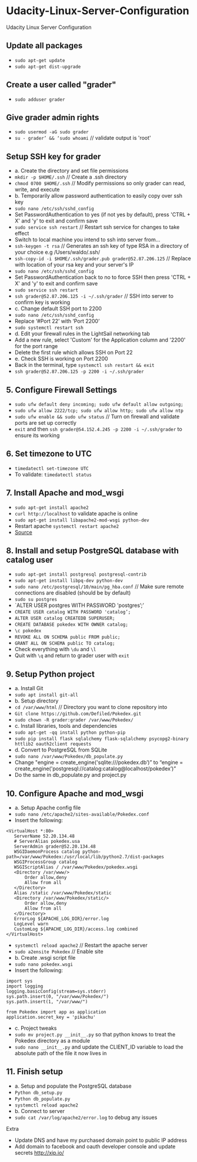# Udacity-Linux-Server-Configuration
Udacity Linux Server Configuration

## Update all packages
- `sudo apt-get update`
- `sudo apt-get dist-upgrade`


## Create a user called "grader"
- `sudo adduser grader`


## Give grader admin rights
- `sudo usermod -aG sudo grader`
- `su - grader’ && ‘sudo whoami` // validate output is 'root'

## Setup SSH key for grader
- a. Create the directory and set file permissions
- `mkdir -p $HOME/.ssh` // Create a .ssh directory
- `chmod 0700 $HOME/.ssh` // Modify permissions so only grader can read, write, and execute
- b. Temporarily allow password authentication to easily copy over ssh key
- `sudo nano /etc/ssh/sshd_config`
- Set PasswordAuthentication to yes (if not yes by default), press 'CTRL + X' and 'y' to exit and confirm save
- `sudo service ssh restart` // Restart ssh service for changes to take effect
- Switch to local machine you intend to ssh into server from...
- `ssh-keygen -t rsa` // Generates an ssh key of type RSA in a directory of your choice e.g /Users/waldo/.ssh/
- `ssh-copy-id -i $HOME/.ssh/grader.pub grader@52.87.206.125` // Replace with location of your rsa key and your server's IP
- `sudo nano /etc/ssh/sshd_config`
- Set PasswordAuthentication back to no to force SSH then press 'CTRL + X' and 'y' to exit and confirm save
- `sudo service ssh restart`
- `ssh grader@52.87.206.125 -i ~/.ssh/grader` // SSH into server to confirm key is working
- c. Change default SSH port to 2200
- `sudo nano /etc/ssh/sshd_config` 
- Replace ‘#Port 22’ with ‘Port 2200’ 
- `sudo systemctl restart ssh`
- d. Edit your firewall rules in the LightSail networking tab
- Add a new rule, select 'Custom' for the Application column and '2200' for the port range
- Delete the first rule which allows SSH on Port 22
- e. Check SSH is working on Port 2200
- Back in the terminal, type `systemctl ssh restart && exit`
- `ssh grader@52.87.206.125 -p 2200 -i ~/.ssh/grader`


## 5. Configure Firewall Settings
- `sudo ufw default deny incoming; sudo ufw default allow outgoing;`
- `sudo ufw allow 2222/tcp; sudo ufw allow http; sudo ufw allow ntp`
- `sudo ufw enable && sudo ufw status` // Turn on firewall and validate ports are set up correctly
- `exit` and then `ssh grader@54.152.4.245 -p 2200 -i ~/.ssh/grader` to ensure its working


## 6. Set timezone to UTC
- `timedatectl set-timezone UTC`
- To validate: `timedatectl status`


## 7. Install Apache and mod_wsgi 
- `sudo apt-get install apache2`
- `curl http://localhost` to validate apache is online
- `sudo apt-get install libapache2-mod-wsgi python-dev`
- Restart apache `systemctl restart apache2`
- [Source](https://www.digitalocean.com/community/tutorials/how-to-set-up-an-apache-mysql-and-python-lamp-server-without-frameworks-on-ubuntu-14-04)


## 8. Install and setup PostgreSQL database with catalog user
- `sudo apt-get install postgresql postgresql-contrib`
- `sudo apt-get install libpq-dev python-dev`
- `sudo nano /etc/postgresql/10/main/pg_hba.conf` // Make sure remote connections are disabled (should be by default)
- `sudo su postgres`
- `ALTER USER postgres WITH PASSWORD 'postgres’;’
- `CREATE USER catalog WITH PASSWORD 'catalog’;`
- `ALTER USER catalog CREATEDB SUPERUSER;`
- `CREATE DATABASE pokedex WITH OWNER catalog;`
- `\c pokedex`
- `REVOKE ALL ON SCHEMA public FROM public;`
- `GRANT ALL ON SCHEMA public TO catalog;`
- Check everything with `\du` and `\l`
- Quit with `\q` and return to grader user with `exit`


## 9. Setup Python project
- a. Install Git
- `sudo apt install git-all`
- b. Setup directory
- `cd /var/www/html` // Directory you want to clone repository into
- `Git clone https://github.com/Defiled/Pokedex.git`
- `sudo chown -R grader:grader /var/www/Pokedex/`
- c. Install libraries, tools and dependencies 
- `sudo apt-get -qq install python python-pip`
- `sudo pip install flask sqlalchemy flask-sqlalchemy psycopg2-binary httlib2 oauth2client requests`
- d. Convert to PostgreSQL from SQLite
- `sudo nano /var/www/Pokedex/db_populate.py`
- Change "engine = create_engine('sqlite:///pokedex.db’)” to “engine = create_engine('postgresql://catalog:catalog@localhost/pokedex’)”
- Do the same in db_populate.py and project.py


## 10. Configure Apache and mod_wsgi
- a. Setup Apache config file
- `sudo nano /etc/apache2/sites-available/Pokedex.conf`
- Insert the following:
```
<VirtualHost *:80>
   ServerName 52.20.134.48
   # ServerAlias pokedex.usa
   ServerAdmin grader@52.20.134.48
   WSGIDaemonProcess catalog python-path=/var/www/Pokedex:/usr/local/lib/python2.7/dist-packages
   WSGIProcessGroup catalog
   WSGIScriptAlias / /var/www/Pokedex/pokedex.wsgi
   <Directory /var/www/>
       Order allow,deny
       Allow from all
   </Directory>
   Alias /static /var/www/Pokedex/static
   <Directory /var/www/Pokedex/static/>
       Order allow,deny
       Allow from all
   </Directory>
   ErrorLog ${APACHE_LOG_DIR}/error.log
   LogLevel warn
   CustomLog ${APACHE_LOG_DIR}/access.log combined
</VirtualHost>
```
- `systemctl reload apache2` // Restart the apache server
- `sudo a2ensite Pokedex` // Enable site
- b. Create .wsgi script file
- `sudo nano pokedex.wsgi` 
- Insert the following:
```
import sys
import logging
logging.basicConfig(stream=sys.stderr)
sys.path.insert(0, "/var/www/Pokedex/")
sys.path.insert(1, "/var/www/")

from Pokedex import app as application
application.secret_key = 'pikachu'
```
- c. Project tweaks
- `sudo mv project.py __init__.py` so that python knows to treat the Pokedex directory as a module
- `sudo nano __init__.py` and update the CLIENT_ID variable to load the absolute path of the file it now lives in


## 11. Finish setup
- a. Setup and populate the PostgreSQL database
- `Python db_setup.py`
- `Python db_populate.py`
- `systemctl reload apache2`
- b. Connect to server
- `sudo cat /var/log/apache2/error.log` to debug any issues


Extra
- Update DNS and have my purchased domain point to public IP address
- Add domain to facebook and oauth developer console and update secrets
http://xip.io/
